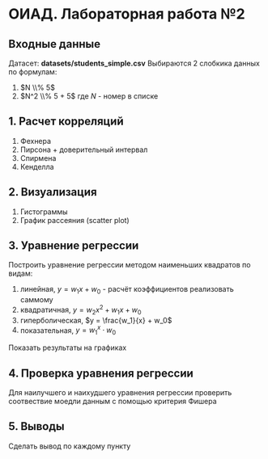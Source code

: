 # ОИАД. Лабораторная работа №2

## Входные данные
Датасет: **datasets/students_simple.csv**
Выбираются 2 слобкика данных по формулам:
1) $N \\% 5$
2) $N^2 \\% 5 + 5$
где $N$ - номер в списке

## 1. Расчет корреляций
1. Фехнера
2. Пирсона + доверительный интервал
3. Спирмена
4. Кенделла

## 2. Визуализация
1. Гистограммы
2. График рассеяния (scatter plot)

## 3. Уравнение регрессии
Построить уравнение регрессии методом наименьших квадратов по видам:
1. линейная, $y=w_1 x + w_0$ - расчёт коэффициентов реализовать саммому
2. квадратичная, $y = w_2 x^2 + w_1 x + w_0$
3. гиперболическая, $y = \frac{w_1}{x} + w_0$ 
4. показательная, $y = w_1^x \cdot w_0$

Показать результаты на графиках

## 4. Проверка уравнения регрессии
Для наилучшего и наихудшего уравнения регрессии проверить соотвествие моедли данным с помощью критерия Фишера

## 5. Выводы
Сделать вывод по каждому пункту